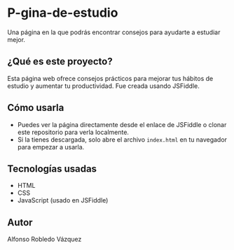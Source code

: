 # P-gina-de-estudio

Una página en la que podrás encontrar consejos para ayudarte a estudiar mejor.

## ¿Qué es este proyecto?

Esta página web ofrece consejos prácticos para mejorar tus hábitos de estudio y aumentar tu productividad. Fue creada usando JSFiddle.

## Cómo usarla

- Puedes ver la página directamente desde el enlace de JSFiddle o clonar este repositorio para verla localmente.
- Si la tienes descargada, solo abre el archivo `index.html` en tu navegador para empezar a usarla.

## Tecnologías usadas

- HTML
- CSS
- JavaScript (usado en JSFiddle)

## Autor

Alfonso Robledo Vázquez
